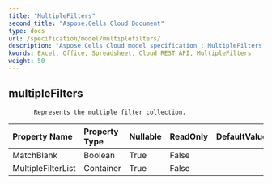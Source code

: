 ```yaml
---
title: "MultipleFilters"
second_title: "Aspose.Cells Cloud Document"
type: docs
url: /specification/model/multiplefilters/
description: "Aspose.Cells Cloud model specification : MultipleFilters. Effortlessly handle Excel and other spreadsheet documents with features like opening, generating, editing, splitting, merging, comparing, and converting."
kwords: Excel, Office, Spreadsheet, Cloud REST API, MultipleFilters
weight: 50
---
```


## **multipleFilters**

           Represents the multiple filter collection.            

| Property Name | Property Type | Nullable |  ReadOnly | DefaultValue | Description | 
| :- | :- | :- |:- |  :- | :- |
| MatchBlank | Boolean | True |  False |  |  |  
| MultipleFilterList | Container | True |  False |  |  |  


